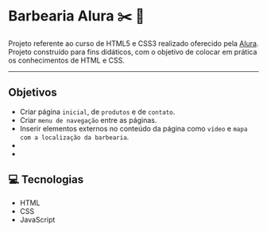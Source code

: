 # Barbearia Alura :scissors: :barber:

Projeto referente ao curso de HTML5 e CSS3 realizado oferecido pela [Alura](https://www.alura.com.br/). Projeto construído para fins didáticos, com o objetivo de colocar em prática os conhecimentos de HTML e CSS.

-----

## Objetivos

* Criar página `inicial`, de `produtos` e de `contato`.
* Criar `menu de navegação` entre as páginas.
* Inserir elementos externos no conteúdo da página como `vídeo` e `mapa com a localização da barbearia`.
* 
*

## 💻 Tecnologias
- HTML
- CSS
- JavaScript


